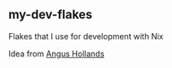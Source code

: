## my-dev-flakes
Flakes that I use for development with Nix

Idea from [Angus Hollands](https://github.com/agoose77)